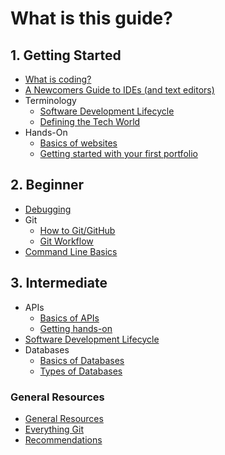 # What is this guide?

## 1. Getting Started

- [What is coding?](1-getting-started/what-is-coding.md)
- [A Newcomers Guide to IDEs (and text editors)](1-getting-started/ides-and-text-editors.md)
- Terminology
  - [Software Development Lifecycle](1-getting-started/software-development-lifecycle.md)
  - [Defining the Tech World](1-getting-started/defining-the-tech-world.md)
- Hands-On
  - [Basics of websites](1-getting-started/website-basics.md)
  - [Getting started with your first portfolio](1-getting-started/website-handson/website-handson.md)

## 2. Beginner

- [Debugging](2-beginner/debugging.md)
- Git
  - [How to Git/GitHub](2-beginner/how-to-git-github.md)
  - [Git Workflow](2-beginner/git-workflow.md)
- [Command Line Basics](2-beginner/command-line-basics.md)

## 3. Intermediate

- APIs
  - [Basics of APIs](3-intermediate/apis-basics.md)
  - [Getting hands-on](3-intermediate/apis-handson.md)
- [Software Development Lifecycle](3-intermediate/software-development-lifecycle.md)
- Databases
  - [Basics of Databases](3-intermediate/db-basics.md)
  - [Types of Databases](3-intermediate/db-types.md)

### General Resources

- [General Resources](2-beginner/general-resources.md)
- [Everything Git](recs/git-recs.md)
- [Recommendations](recs/general-recs.md)
